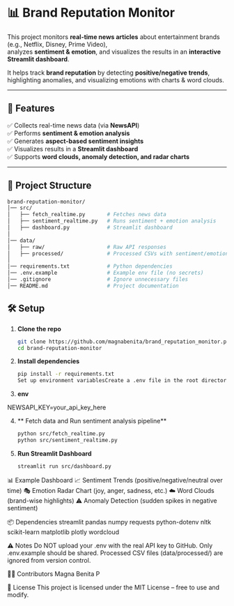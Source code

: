 # 📊 Brand Reputation Monitor

This project monitors **real-time news articles** about entertainment brands (e.g., Netflix, Disney, Prime Video),  
analyzes **sentiment & emotion**, and visualizes the results in an **interactive Streamlit dashboard**.  

It helps track **brand reputation** by detecting **positive/negative trends**,  
highlighting anomalies, and visualizing emotions with charts & word clouds.

---

## 🚀 Features

✅ Collects real-time news data (via **NewsAPI**)  
✅ Performs **sentiment & emotion analysis**  
✅ Generates **aspect-based sentiment insights**  
✅ Visualizes results in a **Streamlit dashboard**  
✅ Supports **word clouds, anomaly detection, and radar charts**  

---

## 📂 Project Structure


```bash
brand-reputation-monitor/
│── src/
│   ├── fetch_realtime.py       # Fetches news data
│   ├── sentiment_realtime.py   # Runs sentiment + emotion analysis
│   ├── dashboard.py            # Streamlit dashboard
│
│── data/
│   ├── raw/                    # Raw API responses
│   ├── processed/              # Processed CSVs with sentiment/emotion
│
│── requirements.txt            # Python dependencies
│── .env.example                # Example env file (no secrets)
│── .gitignore                  # Ignore unnecessary files
│── README.md                   # Project documentation
```


## 🛠️ Setup

1. **Clone the repo**
   ```bash
   git clone https://github.com/magnabenita/brand_reputation_monitor.py
   cd brand-reputation-monitor

2. **Install dependencies**

   ```bash
   pip install -r requirements.txt
   Set up environment variablesCreate a .env file in the root directory:

3. **env**

NEWSAPI_KEY=your_api_key_here

4. ** Fetch data and Run sentiment analysis pipeline**

   ```bash
   python src/fetch_realtime.py
   python src/sentiment_realtime.py

5. **Run Streamlit Dashboard**

   ```bash
   streamlit run src/dashboard.py


📊 Example Dashboard
📈 Sentiment Trends (positive/negative/neutral over time)
🎭 Emotion Radar Chart (joy, anger, sadness, etc.)
☁️ Word Clouds (brand-wise highlights)
⚠️ Anomaly Detection (sudden spikes in negative sentiment)

📦 Dependencies
streamlit
pandas
numpy
requests
python-dotenv
nltk
scikit-learn
matplotlib
plotly
wordcloud

⚠️ Notes
Do NOT upload your .env with the real API key to GitHub.
Only .env.example should be shared.
Processed CSV files (data/processed/) are ignored from version control.

🧑‍💻 Contributors
Magna Benita P

📜 License
This project is licensed under the MIT License – free to use and modify.

